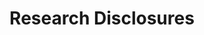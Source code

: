 ---
layout: default
cost: Requires subscription
description: 'Research disclosures are a form of defensive publication, that establish
  innovations as prior art and prevent the same invention from being patented. '
last_edit: Mon, 19 Jun 2023 16:35:53 GMT
location: https://www.questel.com/patent/patent-strategy-and-administration/search-defensive-publications/
open_access: 'FALSE'
shortname: research_disclosure
title: Research Disclosures
uuid: 4c3edcaa-e3df-48ae-9780-a5a0faba02f4
versioning: 'FALSE'
---